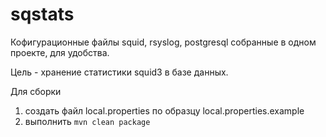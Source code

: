 # sqstats

Кофигурационные файлы squid, rsyslog, postgresql
собранные в одном проекте, для удобства.

Цель - хранение статистики squid3 в базе данных.

Для сборки 

1.  создать файл local.properties по образцу local.properties.example
2. выполнить `mvn clean package`




